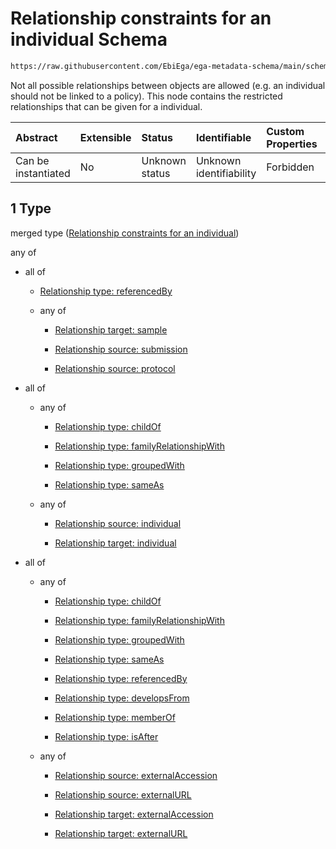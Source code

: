 # Relationship constraints for an individual Schema

```txt
https://raw.githubusercontent.com/EbiEga/ega-metadata-schema/main/schemas/EGA.individual.json#/properties/individualRelationships/items/allOf/1
```

Not all possible relationships between objects are allowed (e.g. an individual should not be linked to a policy). This node contains the restricted relationships that can be given for a individual.

| Abstract            | Extensible | Status         | Identifiable            | Custom Properties | Additional Properties | Access Restrictions | Defined In                                                                           |
| :------------------ | :--------- | :------------- | :---------------------- | :---------------- | :-------------------- | :------------------ | :----------------------------------------------------------------------------------- |
| Can be instantiated | No         | Unknown status | Unknown identifiability | Forbidden         | Allowed               | none                | [EGA.individual.json\*](../../../schemas/EGA.individual.json "open original schema") |

## 1 Type

merged type ([Relationship constraints for an individual](ega-6-properties-individual-relationships-items-allof-relationship-constraints-for-an-individual.md))

any of

*   all of

    *   [Relationship type: referencedBy](ega-4-definitions-relationship-type-referencedby.md "check type definition")

    *   any of

        *   [Relationship target: sample](ega-4-definitions-relationship-target-sample.md "check type definition")

        *   [Relationship source: submission](ega-4-definitions-relationship-source-submission.md "check type definition")

        *   [Relationship source: protocol](ega-4-definitions-relationship-source-protocol.md "check type definition")

*   all of

    *   any of

        *   [Relationship type: childOf](ega-4-definitions-relationship-type-childof.md "check type definition")

        *   [Relationship type: familyRelationshipWith](ega-4-definitions-relationship-type-familyrelationshipwith.md "check type definition")

        *   [Relationship type: groupedWith](ega-4-definitions-relationship-type-groupedwith.md "check type definition")

        *   [Relationship type: sameAs](ega-4-definitions-relationship-type-sameas.md "check type definition")

    *   any of

        *   [Relationship source: individual](ega-4-definitions-relationship-source-individual.md "check type definition")

        *   [Relationship target: individual](ega-4-definitions-relationship-target-individual.md "check type definition")

*   all of

    *   any of

        *   [Relationship type: childOf](ega-4-definitions-relationship-type-childof.md "check type definition")

        *   [Relationship type: familyRelationshipWith](ega-4-definitions-relationship-type-familyrelationshipwith.md "check type definition")

        *   [Relationship type: groupedWith](ega-4-definitions-relationship-type-groupedwith.md "check type definition")

        *   [Relationship type: sameAs](ega-4-definitions-relationship-type-sameas.md "check type definition")

        *   [Relationship type: referencedBy](ega-4-definitions-relationship-type-referencedby.md "check type definition")

        *   [Relationship type: developsFrom](ega-4-definitions-relationship-type-developsfrom.md "check type definition")

        *   [Relationship type: memberOf](ega-4-definitions-relationship-type-memberof.md "check type definition")

        *   [Relationship type: isAfter](ega-4-definitions-relationship-type-isafter.md "check type definition")

    *   any of

        *   [Relationship source: externalAccession](ega-4-definitions-relationship-source-externalaccession.md "check type definition")

        *   [Relationship source: externalURL](ega-4-definitions-relationship-source-externalurl.md "check type definition")

        *   [Relationship target: externalAccession](ega-4-definitions-relationship-target-externalaccession.md "check type definition")

        *   [Relationship target: externalURL](ega-4-definitions-relationship-target-externalurl.md "check type definition")
